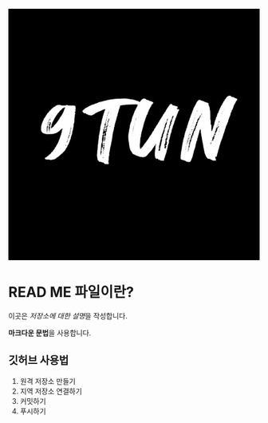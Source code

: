 ![프로필 이미지](channels4_profile.jpg)

# READ ME 파일이란?

이곳은 *저장소에 대한 설명*을 작성합니다.

**마크다운 문법**을 사용합니다.

## 깃허브 사용법

1. 원격 저장소 만들기
2. 지역 저장소 연결하기
3. 커밋하기
4. 푸시하기
